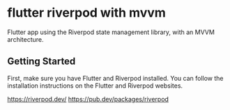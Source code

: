 # flutter riverpod with mvvm

Flutter app using the Riverpod state management library, with an MVVM architecture.

## Getting Started

First, make sure you have Flutter and Riverpod installed. You can follow the installation instructions on the Flutter and Riverpod websites.

https://riverpod.dev/
https://pub.dev/packages/riverpod
